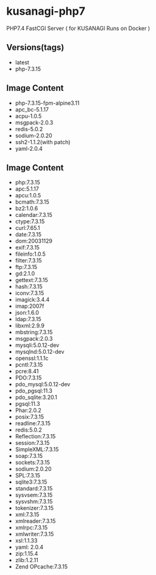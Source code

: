 # kusanagi-php7
PHP7.4 FastCGI Server ( for KUSANAGI Runs on Docker )

## Versions(tags)
- latest
- php-7.3.15

## Image Content
- php-7.3.15-fpm-alpine3.11
- apc_bc-5.1.17
- acpu-1.0.5
- msgpack-2.0.3
- redis-5.0.2
- sodium-2.0.20
- ssh2-1.1.2(with patch)
- yaml-2.0.4

## Image Content
- php:7.3.15
- apc:5.1.17
- apcu:1.0.5
- bcmath:7.3.15
- bz2:1.0.6
- calendar:7.3.15
- ctype:7.3.15
- curl:7.65.1
- date:7.3.15
- dom:20031129
- exif:7.3.15
- fileinfo:1.0.5
- filter:7.3.15
- ftp:7.3.15
- gd:2.1.0
- gettext:7.3.15
- hash:7.3.15
- iconv:7.3.15
- imagick:3.4.4
- imap:2007f
- json:1.6.0
- ldap:7.3.15
- libxml:2.9.9
- mbstring:7.3.15
- msgpack:2.0.3
- mysqli:5.0.12-dev
- mysqlnd:5.0.12-dev
- openssl:1.1.1c
- pcntl:7.3.15
- pcre:8.41
- PDO:7.3.15
- pdo_mysql:5.0.12-dev
- pdo_pgsql:11.3
- pdo_sqlite:3.20.1
- pgsql:11.3
- Phar:2.0.2
- posix:7.3.15
- readline:7.3.15
- redis:5.0.2
- Reflection:7.3.15
- session:7.3.15
- SimpleXML:7.3.15
- soap:7.3.15
- sockets:7.3.15
- sodium:2.0.20
- SPL:7.3.15
- sqlite3:7.3.15
- standard:7.3.15
- sysvsem:7.3.15
- sysvshm:7.3.15
- tokenizer:7.3.15
- xml:7.3.15
- xmlreader:7.3.15
- xmlrpc:7.3.15
- xmlwriter:7.3.15
- xsl:1.1.33
- yaml: 2.0.4
- zip:1.15.4
- zlib:1.2.11
- Zend OPcache:7.3.15
